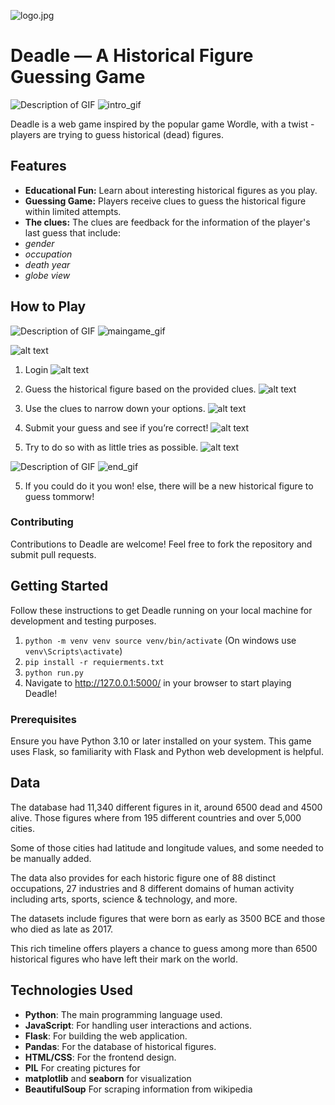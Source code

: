 ![logo.jpg](app/static/img/logo.jpg)

# Deadle — A Historical Figure Guessing Game

![Description of GIF](video\intro_gif.gif)
![intro_gif](https://github.com/user-attachments/assets/da423f5e-d960-42a2-8d56-ad9760e34bb7)


Deadle is a web game inspired by the popular game Wordle, with a twist - players are trying to guess historical (dead) figures. 

## Features
- **Educational Fun:** Learn about interesting historical figures as you play.
- **Guessing Game:** Players receive clues to guess the historical figure within limited attempts.
- **The clues:** The clues are feedback for the information of the player's last guess that include:
- *gender*
- *occupation*
- *death year*
- *globe view*

## **How to Play**
![Description of GIF](video\maingame_gif.gif)
![maingame_gif](https://github.com/user-attachments/assets/693aa9c1-3240-4e45-b7f5-b7dbe03d1461)

![alt text](app/static/img/hot_to_play.png)

1. Login
![alt text](app/static/img/login.png)

2. Guess the historical figure based on the provided clues.
![alt text](app/static/img/guess.png)

2. Use the clues to narrow down your options.
![alt text](app/static/img/guess1.png)

3. Submit your guess and see if you’re correct!
![alt text](app/static/img/final_result.png)

4. Try to do so with as little tries as possible.
![alt text](app/static/img/stats_view.png)

![Description of GIF](video\end_gif.gif)
![end_gif](https://github.com/user-attachments/assets/7fc99dfb-b926-4ef6-a0f9-2c91cc96595f)

5. If you could do it you won! else, there will be a new historical figure to guess tommorw!

### Contributing
Contributions to Deadle are welcome! Feel free to fork the repository and submit pull requests.

## Getting Started

Follow these instructions to get Deadle running on your local machine for development and testing purposes.
1. `python -m venv venv
source venv/bin/activate`
    (On windows use `venv\Scripts\activate`)
2. `pip install -r requierments.txt`
3. `python run.py`
4. Navigate to http://127.0.0.1:5000/ in your browser to start playing Deadle!

### Prerequisites

Ensure you have Python 3.10 or later installed on your system. This game uses Flask, so familiarity with Flask and Python web development is helpful.

## Data
The database had 11,340 different figures in it, around 6500 dead and 4500 alive.
Those figures where from 195 different countries and over 5,000 cities.

Some of those cities had latitude and longitude values, and some needed to be manually added.

The data also provides for each historic figure one of 88 distinct occupations,
27 industries and 8 different domains of human activity including arts,
sports, science & technology, and more.

The datasets include figures that were born as early as 3500 BCE and those who died as late as 2017.

This rich timeline offers players a chance to guess among more than 6500 historical figures who have left their mark on the world. 

## Technologies Used
- **Python**: The main programming language used.
- **JavaScript**: For handling user interactions and actions.
- **Flask**: For building the web application.
- **Pandas**: For the database of historical figures.
- **HTML/CSS**: For the frontend design.
- **PIL** For creating pictures for 
- **matplotlib** and **seaborn** for visualization
- **BeautifulSoup** For scraping information from wikipedia

